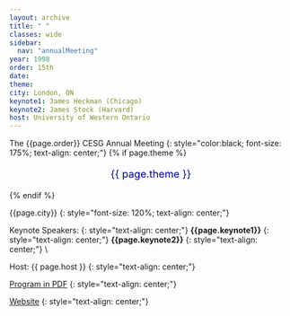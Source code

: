 ```yaml
---
layout: archive
title: " "
classes: wide
sidebar:
  nav: "annualMeeting"
year: 1998
order: 15th
date: 
theme: 
city: London, ON
keynote1: James Heckman (Chicago)
keynote2: James Stock (Harvard)
host: University of Western Ontario
---
```

The {{page.order}} CESG Annual Meeting
{: style="color:black; font-size: 175%; text-align: center;"}
{% if page.theme %}
<p style="font-size:130%; text-align:center; color:#000099">{{ page.theme }}</p>
{% endif %}

{{page.city}}
{: style="font-size: 120%; text-align: center;"}

 Keynote Speakers: 
{: style="text-align: center;"}
**{{page.keynote1}}**
{: style="text-align: center;"}
**{{page.keynote2}}** 
{: style="text-align: center;"}
\\

Host: {{ page.host }}
{: style="text-align: center;"}

[Program in PDF](/assets/pdf/cesg-program-{{page.year}}.pdf)
{: style="text-align: center;"}

<a href="https://sites.google.com/view/cesg2018/" target="_blank">Website</a>
{: style="text-align: center;"}


 